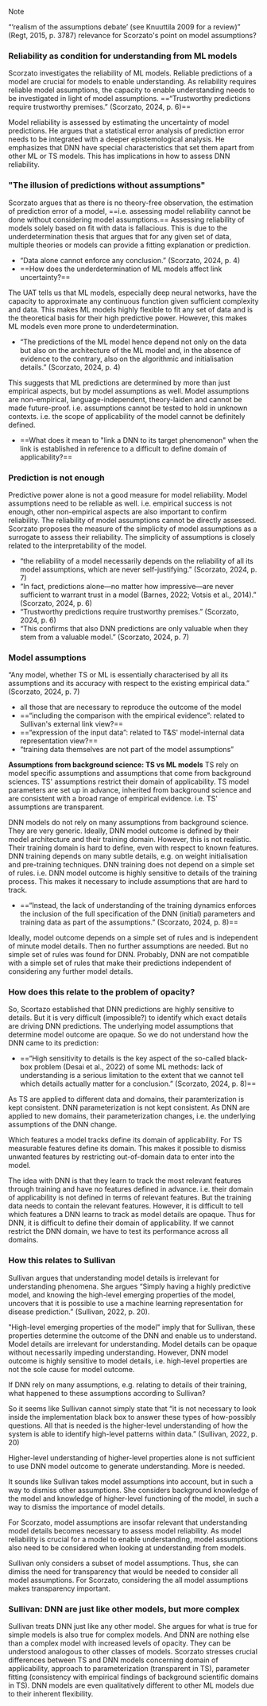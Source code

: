 >[!note]
>“‘realism of the assumptions debate’ (see Knuuttila 2009 for a review)” (Regt, 2015, p. 3787) relevance for Scorzato's point on model assumptions?
### Reliability as condition for understanding from ML models
Scorzato investigates the reliability of ML models. Reliable predictions of a model are crucial for  models to enable understanding. As reliability requires reliable model assumptions, the capacity to enable understanding needs to be investigated in light of model assumptions.
==“Trustworthy predictions require trustworthy premises.” (Scorzato, 2024, p. 6)==

Model reliability is assessed by estimating the uncertainty of model predictions. He argues that a statistical error analysis of prediction error needs to be integrated with a deeper epistemological analysis. He emphasizes that DNN have special characteristics that set them apart from other ML or TS models. This has implications in how to assess DNN reliability.

### "The illusion of predictions without assumptions"
Scorzato argues that as there is no theory-free observation, the estimation of prediction error of a model, ==i.e. assessing model reliability cannot be done without considering model assumptions.==
Assessing reliability of models solely based on fit with data is fallacious.
This is due to the underdetermination thesis that argues that for any given set of data, multiple theories or models can provide a fitting explanation or prediction.
- “Data alone cannot enforce any conclusion.” (Scorzato, 2024, p. 4)
- ==How does the underdetermination of ML models affect link uncertainty?==

The UAT tells us that ML models, especially deep neural networks, have the capacity to approximate any continuous function given sufficient complexity and data. This makes ML models highly flexible to fit any set of data and is the theoretical basis for their high predictive power.
However, this makes ML models even more prone to underdetermination.
- “The predictions of the ML model hence depend not only on the data but also on the architecture of the ML model and, in the absence of evidence to the contrary, also on the algorithmic and initialisation details.” (Scorzato, 2024, p. 4)

This suggests that ML predictions are determined by more than just empirical aspects, but by model assumptions as well.
Model assumptions are non-empirical, language-independent, theory-laiden and cannot be made future-proof. i.e. assumptions cannot be tested to hold in unknown contexts. 
i.e. the scope of applicability of the model cannot be definitely defined.
- ==What does it mean to "link a DNN to its target phenomenon" when the link is established in reference to a difficult to define domain of applicability?==

### Prediction is not enough
Predictive power alone is not a good measure for model reliability. Model assumptions need to be reliable as well. i.e. empirical success is not enough, other non-empirical aspects are also important to confirm reliability.
The reliability of model assumptions cannot be directly assessed. Scorzato proposes the measure of the simplicity of model assumptions as a surrogate to assess their reliability.
The simplicity of assumptions is closely related to the interpretability of the model.
- “the reliability of a model necessarily depends on the reliability of all its model assumptions, which are never self-justifying.” (Scorzato, 2024, p. 7)
- “In fact, predictions alone—no matter how impressive—are never sufficient to warrant trust in a model (Barnes, 2022; Votsis et al., 2014).” (Scorzato, 2024, p. 6)
- “Trustworthy predictions require trustworthy premises.” (Scorzato, 2024, p. 6)
- “This confirms that also DNN predictions are only valuable when they stem from a valuable model.” (Scorzato, 2024, p. 7)


### Model assumptions

“Any model, whether TS or ML is essentially characterised by all its assumptions and its accuracy with respect to the existing empirical data.” (Scorzato, 2024, p. 7)
- all those that are necessary to reproduce the outcome of the model
- ==“including the comparison with the empirical evidence”: related to Sullivan's external link view?==
- ==“expression of the input data”: related to T&S' model-internal data representation view?==
- “training data themselves are not part of the model assumptions”

**Assumptions from background science: TS vs ML models**
TS rely on model specific assumptions and assumptions that come from background sciences. TS' assumptions restrict their domain of applicability. TS model parameters are set up in advance, inherited from background science and are consistent with a broad range of empirical evidence. i.e. TS' assumptions are transparent.

DNN models do not rely on many assumptions from background science. They are very generic. Ideally, DNN model outcome is defined by their model architecture and their training domain. However, this is not realistic. Their training domain is hard to define, even with respect to known features. DNN training depends on many subtle details, e.g. on weight initialisation and pre-training techniques. DNN training does not depend on a simple set of rules. i.e. DNN model outcome is highly sensitive to details of the training process.
This makes it necessary to include assumptions that are hard to track.
- ==“Instead, the lack of understanding of the training dynamics enforces the inclusion of the full specification of the DNN (initial) parameters and training data as part of the assumptions.” (Scorzato, 2024, p. 8)==

Ideally, model outcome depends on a simple set of rules and is independent of minute model details. Then no further assumptions are needed. But no simple set of rules was found for DNN. Probably, DNN are not compatible with a simple set of rules that make their predictions independent of considering any further model details.

### How does this relate to the problem of opacity?
So, Scortazo established that DNN predictions are highly sensitive to details. But it is very difficult (impossible?) to identify which exact details are driving DNN predictions. The underlying model assumptions that determine model outcome are opaque. So we do not understand how the DNN came to its prediction:
- ==“High sensitivity to details is the key aspect of the so-called black-box problem (Desai et al., 2022) of some ML methods: lack of understanding is a serious limitation to the extent that we cannot tell which details actually matter for a conclusion.” (Scorzato, 2024, p. 8)==

As TS are applied to different data and domains, their paramterization is kept consistent.
DNN parameterization is not kept consistent. As DNN are applied to new domains, their parameterization changes, i.e. the underlying assumptions of the DNN change. 

Which features a model tracks define its domain of applicability.
For TS measurable features define its domain. This makes it possible to dismiss unwanted features by restricting out-of-domain data to enter into the model. 

The idea with DNN is that they learn to track the most relevant features through training and have no features defined in advance. i.e. their domain of applicability is not defined in terms of relevant features. But the training data needs to contain the relevant features. However, it is difficult to tell which features a DNN learns to track as model details are opaque. Thus for DNN, it is difficult to define their domain of applicability. 
If we cannot restrict the DNN domain, we have to test its performance across all domains.



### How this relates to Sullivan
Sullivan argues that understanding model details is irrelevant for understanding phenomena. She argues “Simply having a highly predictive model, and knowing the high-level emerging properties of the model, uncovers that it is possible to use a machine learning representation for disease prediction.” (Sullivan, 2022, p. 20).

"High-level emerging properties of the model" imply that for Sullivan, these properties determine the outcome of the DNN and enable us to understand. Model details are irrelevant for understanding. Model details can be opaque without necessarily impeding understanding. However, DNN model outcome is highly sensitive to model details, i.e. high-level properties are not the sole cause for model outcome.

If DNN rely on many assumptions, e.g. relating to details of their training, what happened to these assumptions according to Sullivan?

So it seems like Sullivan cannot simply state that “it is not necessary to look inside the implementation black box to answer these types of how-possibly questions. All that is needed is the higher-level understanding of how the system is able to identify high-level patterns within data.” (Sullivan, 2022, p. 20)

Higher-level understanding of higher-level properties alone is not sufficient to use DNN model outcome to generate understanding. More is needed. 

It sounds like Sullivan takes model assumptions into account, but in such a way to dismiss other assumptions. She considers background knowledge of the model and knowledge of higher-level functioning of the model, in such a way to dismiss the importance of model details. 

For Scorzato, model assumptions are insofar relevant that understanding model details becomes necessary to assess model reliability. As model reliability is crucial for a model to enable understanding, model assumptions also need to be considered when looking at understanding from models.

Sullivan only considers a subset of model assumptions. Thus, she can dimiss the need for transparency that would be needed to consider all model assumptions. For Scorzato, considering the all model assumptions makes transparency important.




### Sullivan: DNN are just like other models, but more complex
Sullivan treats DNN just like any other model. She argues for what is true for simple models is also true for complex models. And DNN are nothing else than a complex model with increased levels of opacity. They can be understood analogous to other classes of models.
Scorzato stresses crucial differences between TS and DNN models concerning domain of applicability, approach to parameterization (transparent in TS), parameter fitting (consistency with empirical findings of background scientific domains in TS). DNN models are even qualitatively different to other ML models due to their inherent flexibility.
